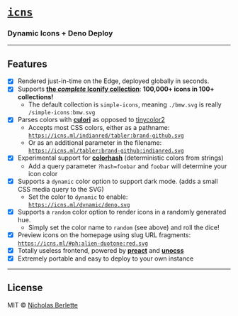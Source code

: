 # [`icns`](https://icns.ml)

### Dynamic Icons + Deno Deploy

---  

## Features

- [x] Rendered just-in-time on the Edge, deployed globally in seconds.
- [x] Supports [**the _complete_ Iconify collection**](https://github.com/iconify): **100,000+ icons in 100+ collections!**
    - The default collection is `simple-icons`, meaning `./bmw.svg` is really `/simple-icons:bmw.svg`
- [x] Parses colors with [**culori**](https://deno.land/x/culori) as opposed to [tinycolor2](https://github.com/bgrins/TinyColor)
    - Accepts most CSS colors, either as a pathname: [`https://icns.ml/indianred/tabler:brand-github.svg`](https://icns.ml/indianred/tabler:brand-github.svg)
    - Or as an additional parameter in the filename: [`https://icns.ml/tabler:brand-github:indianred.svg`](https://icns.ml/tabler:brand-github:indianred.svg)
- [x] Experimental support for [**colorhash**](https://deno.land/x/colorhash) (deterministic colors from strings)
    - Add a query parameter `?hash=foobar` and `foobar` will determine your icon color
- [x] Supports a `dynamic` color option to support dark mode. (adds a small CSS media query to the SVG)
    - Set the color to `dynamic` to enable: [`https://icns.ml/dynamic/deno.svg`](https://icns.ml/dynamic/deno.svg)
- [x] Supports a `random` color option to render icons in a randomly generated hue.
    - Simply set the color name to `random` (see above) and roll the dice!
- [x] Preview icons on the homepage using slug URL fragments: [`https://icns.ml/#ph:alien-duotone:red.svg`](https://icns.ml/#ph:alien-duotone:red.svg)
- [x] Totally useless frontend, powered by [**preact**](https://preactjs.org) and [**unocss**](https://uno.antfu.me)
- [x] Extremely portable and easy to deploy to your own instance

---

## License

MIT © [Nicholas Berlette](https://github.com/nberlette)
